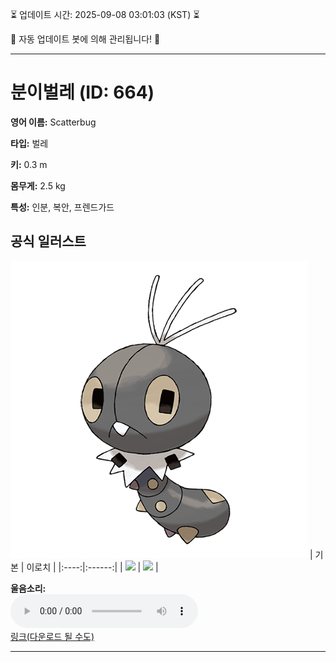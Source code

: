 
⏳ 업데이트 시간: 2025-09-08 03:01:03 (KST) ⏳

🤖 자동 업데이트 봇에 의해 관리됩니다! 🤖

---

# 분이벌레 (ID: 664)
**영어 이름:** Scatterbug

**타입:** 벌레

**키:** 0.3 m

**몸무게:** 2.5 kg

**특성:** 인분, 복안, 프렌드가드

## 공식 일러스트
![](https://raw.githubusercontent.com/PokeAPI/sprites/master/sprites/pokemon/other/official-artwork/664.png)
| 기본 | 이로치 |
|:----:|:------:|
| <img src="http://play.pokemonshowdown.com/sprites/ani/scatterbug.gif" width="200"> | <img src="http://play.pokemonshowdown.com/sprites/ani-shiny/scatterbug.gif" width="200"> |

**울음소리:**<br><audio controls src="https://raw.githubusercontent.com/PokeAPI/cries/main/cries/pokemon/latest/664.ogg"></audio><br> [링크(다운로드 될 수도)](https://raw.githubusercontent.com/PokeAPI/cries/main/cries/pokemon/latest/664.ogg)


---
